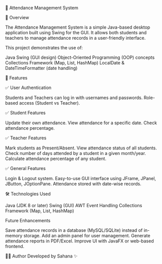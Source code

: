 📌 Attendance Management System 

📖 Overview

The Attendance Management System is a simple Java-based desktop application built using Swing for the GUI.
It allows both students and teachers to manage attendance records in a user-friendly interface.

This project demonstrates the use of:

Java Swing (GUI design)
Object-Oriented Programming (OOP) concepts
Collections Framework (Map, List, HashMap)
LocalDate & DateTimeFormatter (date handling)

🚀 Features

✅ User Authentication

Students and Teachers can log in with usernames and passwords.
Role-based access (Student vs Teacher).

✅ Student Features

Update their own attendance.
View attendance for a specific date.
Check attendance percentage.

✅ Teacher Features

Mark students as Present/Absent.
View attendance status of all students.
Check number of days attended by a student in a given month/year.
Calculate attendance percentage of any student.

✅ General Features

Login & Logout system.
Easy-to-use GUI interface using JFrame, JPanel, JButton, JOptionPane.
Attendance stored with date-wise records.

🛠️ Technologies Used

Java (JDK 8 or later)
Swing (GUI)
AWT Event Handling
Collections Framework (Map, List, HashMap)

Future Enhancements

Save attendance records in a database (MySQL/SQLite) instead of in-memory storage.
Add an admin panel for user management.
Generate attendance reports in PDF/Excel.
Improve UI with JavaFX or web-based frontend.

👩‍💻 Author
Developed by Sahana ✨

